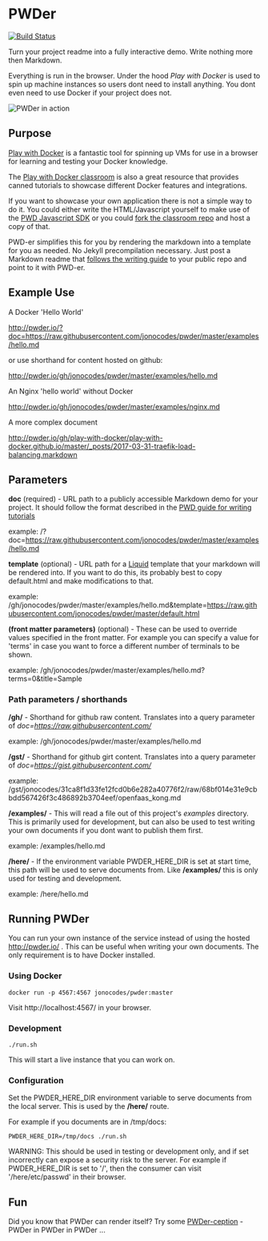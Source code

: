 # PWDer

[![Build Status](https://travis-ci.org/jonocodes/pwder.svg?branch=master)](https://travis-ci.org/jonocodes/pwder)

Turn your project readme into a fully interactive demo. Write nothing more then Markdown.

Everything is run in the browser. Under the hood *Play with Docker* is used to spin up machine instances so users dont need to install anything. You dont even need to use Docker if your project does not.

![PWDer in action](https://raw.githubusercontent.com/jonocodes/pwder/master/screenshot.png?raw=true "Title")

## Purpose

[Play with Docker](http://labs.play-with-docker.com/) is a fantastic tool for spinning up VMs for use in a browser for learning and testing your Docker knowledge.

The [Play with Docker classroom](http://training.play-with-docker.com/) is also a great resource that provides canned tutorials to showcase different Docker features and integrations.

If you want to showcase your own application there is not a simple way to do it. You could either write the HTML/Javascript yourself to make use of the [PWD Javascript SDK](https://github.com/play-with-docker/sdk) or you could [fork the classroom repo](https://github.com/play-with-docker/play-with-docker.github.io) and host a copy of that.

PWD-er simplifies this for you by rendering the markdown into a template for you as needed. No Jekyll precompilation necessary. Just post a Markdown readme that [follows the writing guide](https://github.com/play-with-docker/play-with-docker.github.io/blob/master/writing-tutorials.md) to your public repo and point to it with PWD-er.

## Example Use

A Docker 'Hello World'

http://pwder.io/?doc=https://raw.githubusercontent.com/jonocodes/pwder/master/examples/hello.md

or use shorthand for content hosted on github:

http://pwder.io/gh/jonocodes/pwder/master/examples/hello.md

An Nginx 'hello world' without Docker

http://pwder.io/gh/jonocodes/pwder/master/examples/nginx.md

A more complex document

http://pwder.io/gh/play-with-docker/play-with-docker.github.io/master/_posts/2017-03-31-traefik-load-balancing.markdown

## Parameters

**doc** (required) - URL path to a publicly accessible Markdown demo for your project. It should follow the format described in the [PWD guide for writing tutorials](https://github.com/play-with-docker/play-with-docker.github.io/blob/master/writing-tutorials.md)

example: /?doc=https://raw.githubusercontent.com/jonocodes/pwder/master/examples/hello.md


**template** (optional) - URL path for a [Liquid](https://shopify.github.io/liquid/) template that your markdown will be rendered into. If you want to do this, its probably best to copy default.html and make modifications to that.

example: /gh/jonocodes/pwder/master/examples/hello.md&template=https://raw.githubusercontent.com/jonocodes/pwder/master/default.html

**(front matter parameters)** (optional) - These can be used to override values specified in the front matter. For example you can specify a value for 'terms' in case you want to force a different number of terminals to be shown.

example:
/gh/jonocodes/pwder/master/examples/hello.md?terms=0&title=Sample

### Path parameters / shorthands

**/gh/** - Shorthand for github raw content. Translates into a query parameter of *doc=https://raw.githubusercontent.com/*

example:
/gh/jonocodes/pwder/master/examples/hello.md

**/gst/** - Shorthand for github girt content. Translates into a query parameter of *doc=https://gist.githubusercontent.com/*

example:
/gst/jonocodes/31ca8f1d33fe12fcd0b6e282a40776f2/raw/68bf014e31e9cbbdd567426f3c486892b3704eef/openfaas_kong.md

**/examples/** - This will read a file out of this project's *examples* directory. This is primarily used for development, but can also be used to test writing your own documents if you dont want to publish them first.

example:
/examples/hello.md

**/here/** - If the environment variable PWDER_HERE_DIR is set at start time, this path will be used to serve documents from. Like **/examples/** this is only used for testing and development.

example:
/here/hello.md

## Running PWDer

You can run your own instance of the service instead of using the hosted http://pwder.io/ . This can be useful when writing your own documents. The only requirement is to have Docker installed.

### Using Docker
```
docker run -p 4567:4567 jonocodes/pwder:master
```
Visit http://localhost:4567/ in your browser.

### Development

```
./run.sh
```
This will start a live instance that you can work on.

### Configuration

Set the PWDER_HERE_DIR environment variable to serve documents from the local server. This is used by the **/here/** route.

For example if you documents are in /tmp/docs:
```
PWDER_HERE_DIR=/tmp/docs ./run.sh
```
WARNING: This should be used in testing or development only, and if set incorrectly can expose a security risk to the server. For example if PWDER_HERE_DIR is set to '/', then the consumer can visit '/here/etc/passwd' in their browser.

## Fun

Did you know that PWDer can render itself? Try some [PWDer-ception](http://pwder.io/examples/pwderception.md) - PWDer in PWDer in PWDer ...
